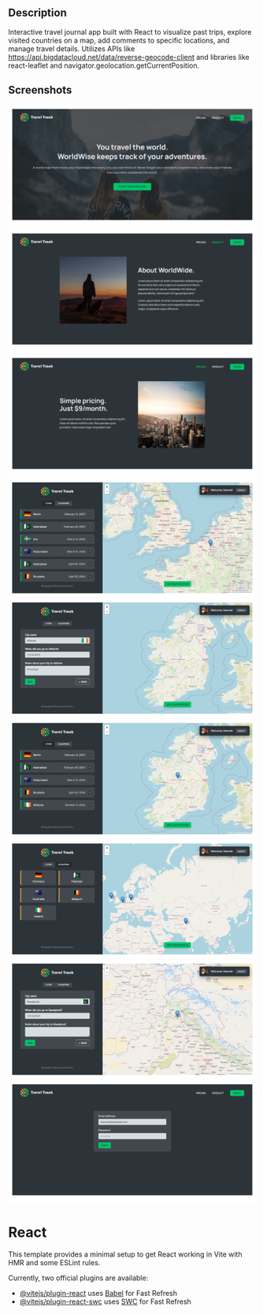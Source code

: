 ## Description

Interactive travel journal app built with React to visualize past trips, explore visited countries on a map, add comments to specific locations, and manage travel details. Utilizes APIs like https://api.bigdatacloud.net/data/reverse-geocode-client and libraries like react-leaflet and navigator.geolocation.getCurrentPosition.

## Screenshots

![Main Page](/public/readmefileImages/1.png)
![Product Page](/public/readmefileImages/2.png)
![Pricing Page](/public/readmefileImages/3.png)
![Main App](/public/readmefileImages/4n.png)
![Selected Location](/public/readmefileImages/5.png)
![Current Location](/public/readmefileImages/5n.png)
![Filtered Countries](/public/readmefileImages/6n.png)
![Add City](/public/readmefileImages/7.png)
![Login Page](/public/readmefileImages/8.png)

# React

This template provides a minimal setup to get React working in Vite with HMR and some ESLint rules.

Currently, two official plugins are available:

- [@vitejs/plugin-react](https://github.com/vitejs/vite-plugin-react/blob/main/packages/plugin-react/README.md) uses [Babel](https://babeljs.io/) for Fast Refresh
- [@vitejs/plugin-react-swc](https://github.com/vitejs/vite-plugin-react-swc) uses [SWC](https://swc.rs/) for Fast Refresh
